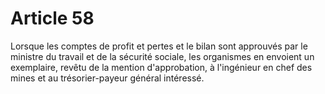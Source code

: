 # Article 58

Lorsque les comptes de profit et pertes et le bilan sont approuvés par le ministre du travail et de la sécurité sociale, les organismes en envoient un exemplaire, revêtu de la mention d'approbation, à l'ingénieur en chef des mines et au trésorier-payeur général intéressé.
